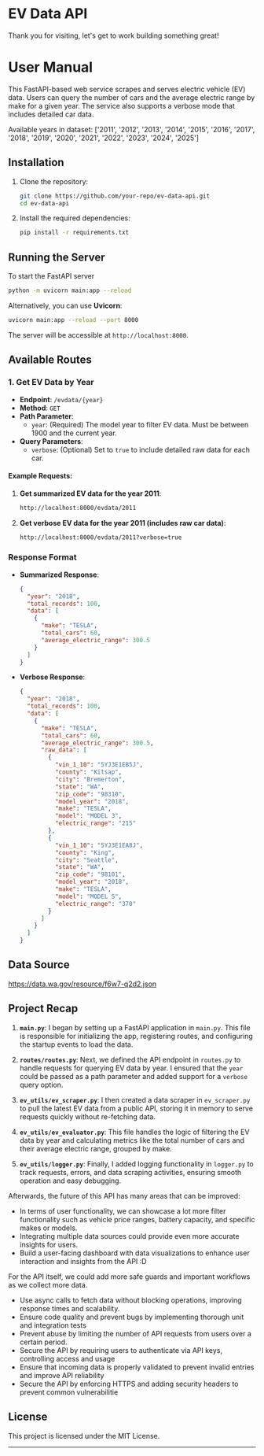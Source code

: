 # EV Data API
Thank you for visiting, let's get to work building something great!

# User Manual

This FastAPI-based web service scrapes and serves electric vehicle (EV) data. Users can query the number of cars and the average electric range by make for a given year. The service also supports a verbose mode that includes detailed car data.

Available years in dataset: ['2011', '2012', '2013', '2014', '2015', '2016', '2017', '2018', '2019', '2020', '2021', '2022', '2023', '2024', '2025']

## Installation

1. Clone the repository:

    ```bash
    git clone https://github.com/your-repo/ev-data-api.git
    cd ev-data-api
    ```

2. Install the required dependencies:

    ```bash
    pip install -r requirements.txt
    ```

## Running the Server

To start the FastAPI server
```bash
python -m uvicorn main:app --reload
```

Alternatively, you can use **Uvicorn**:
```bash
uvicorn main:app --reload --port 8000
```


The server will be accessible at `http://localhost:8000`.

## Available Routes

### 1. Get EV Data by Year

- **Endpoint**: `/evdata/{year}`
- **Method**: `GET`
- **Path Parameter**:
  - `year`: (Required) The model year to filter EV data. Must be between 1900 and the current year.
- **Query Parameters**:
  - `verbose`: (Optional) Set to `true` to include detailed raw data for each car.

#### Example Requests:

1. **Get summarized EV data for the year 2011**:

    ```bash
    http://localhost:8000/evdata/2011
    ```

2. **Get verbose EV data for the year 2011 (includes raw car data)**:

    ```bash
    http://localhost:8000/evdata/2011?verbose=true
    ```

### Response Format

- **Summarized Response**:

    ```json
    {
      "year": "2018",
      "total_records": 100,
      "data": [
        {
          "make": "TESLA",
          "total_cars": 60,
          "average_electric_range": 300.5
        }
      ]
    }
    ```

- **Verbose Response**:

    ```json
    {
      "year": "2018",
      "total_records": 100,
      "data": [
        {
          "make": "TESLA",
          "total_cars": 60,
          "average_electric_range": 300.5,
          "raw_data": [
            {
              "vin_1_10": "5YJ3E1EB5J",
              "county": "Kitsap",
              "city": "Bremerton",
              "state": "WA",
              "zip_code": "98310",
              "model_year": "2018",
              "make": "TESLA",
              "model": "MODEL 3",
              "electric_range": "215"
            },
            {
              "vin_1_10": "5YJ3E1EA8J",
              "county": "King",
              "city": "Seattle",
              "state": "WA",
              "zip_code": "98101",
              "model_year": "2018",
              "make": "TESLA",
              "model": "MODEL S",
              "electric_range": "370"
            }
          ]
        }
      ]
    }
    ```

## Data Source
https://data.wa.gov/resource/f6w7-q2d2.json

## Project Recap

1. **`main.py`**: I began by setting up a FastAPI application in `main.py`. This file is responsible for initializing the app, registering routes, and configuring the startup events to load the data.
  
2. **`routes/routes.py`**: Next, we defined the API endpoint in `routes.py` to handle requests for querying EV data by year. I ensured that the `year` could be passed as a path parameter and added support for a `verbose` query option.
  
3. **`ev_utils/ev_scraper.py`**: I then created a data scraper in `ev_scraper.py` to pull the latest EV data from a public API, storing it in memory to serve requests quickly without re-fetching data.

4. **`ev_utils/ev_evaluator.py`**: This file handles the logic of filtering the EV data by year and calculating metrics like the total number of cars and their average electric range, grouped by make.

5. **`ev_utils/logger.py`**: Finally, I added logging functionality in `logger.py` to track requests, errors, and data scraping activities, ensuring smooth operation and easy debugging.

Afterwards, the future of this API has many areas that can be improved:
- In terms of user functionality, we can showcase a lot more filter functionality such as vehicle price ranges, battery capacity, and specific makes or models.
- Integrating multiple data sources could provide even more accurate insights for users.
- Build a user-facing dashboard with data visualizations to enhance user interaction and insights from the API :D

For the API itself, we could add more safe guards and important workflows as we collect more data.
- Use async calls to fetch data without blocking operations, improving response times and scalability.
- Ensure code quality and prevent bugs by implementing thorough unit and integration tests
- Prevent abuse by limiting the number of API requests from users over a certain period.
- Secure the API by requiring users to authenticate via API keys, controlling access and usage
- Ensure that incoming data is properly validated to prevent invalid entries and improve API reliability
- Secure the API by enforcing HTTPS and adding security headers to prevent common vulnerabilitie

## License

This project is licensed under the MIT License.

---
